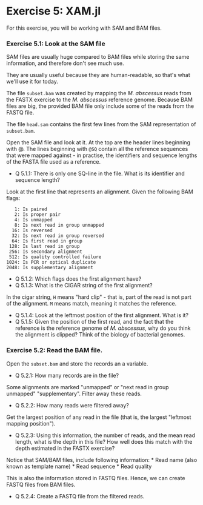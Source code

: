 # Exercise 5: XAM.jl
For this exercise, you will be working with SAM and BAM files.

### Exercise 5.1: Look at the SAM file
SAM files are usually huge compared to BAM files while storing the same information, and therefore don't see much use.

They are usually useful because they are human-readable, so that's what we'll use it for today.

The file `subset.bam` was created by mapping the _M. abscessus_ reads from the FASTX exercise to the _M. abscessus_ reference genome.
Because BAM files are big, the provided BAM file only include some of the reads from the FASTQ file.

The file `head.sam` contains the first few lines from the SAM representation of `subset.bam`.

Open the SAM file and look at it. At the top are the header lines beginning with @.
The lines beginning with `@SQ` contain all the reference sequences that were mapped against - in practise, the identifiers and sequence lengths of the FASTA file used as a reference.

* Q 5.1.1: There is only one SQ-line in the file. What is its identifier and sequence length?

Look at the first line that represents an alignment.
Given the following BAM flags:

       1: Is paired
       2: Is proper pair
       4: Is unmapped
       8: Is next read in group unmapped
      16: Is reversed
      32: Is next read in group reversed
      64: Is first read in group
     128: Is last read in group
     256: Is secondary alignment
     512: Is quality controlled failure
    1024: Is PCR or optical duplicate
    2048: Is supplementary alignment

* Q 5.1.2: Which flags does the first alignment have?
* Q 5.1.3: What is the CIGAR string of the first alignment?

In the cigar string, `H` means "hard clip" - that is, part of the read is not part of the alignment.
`M` means match, meaning it matches the reference.

* Q 5.1.4: Look at the leftmost position of the first alignment. What is it?
* Q 5.1.5: Given the position of the first read, and the fact that the reference is the reference genome of _M. abscessus_, why do you think the alignment is clipped? Think of the biology of bacterial genomes.

### Exercise 5.2: Read the BAM file.
Open the `subset.bam` and store the records an a variable.

* Q 5.2.1: How many records are in the file?

Some alignments are marked "unmapped" or "next read in group unmapped" "supplementary". Filter away these reads.

* Q 5.2.2: How many reads were filtered away?

Get the largest position of any read in the file (that is, the largest "leftmost mapping position").

* Q 5.2.3: Using this information, the number of reads, and the mean read length, what is the depth in this file? How well does this match with the depth estimated in the FASTX exercise?

Notice that SAM/BAM files, include following information:
    * Read name (also known as template name)
    * Read sequence
    * Read quality

This is also the information stored in FASTQ files.
Hence, we can create FASTQ files from BAM files.

* Q 5.2.4: Create a FASTQ file from the filtered reads.
